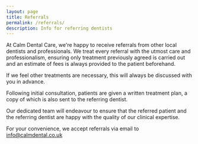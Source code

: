 ```yaml
---
layout: page
title: Referrals
permalink: /referrals/
description: Info for referring dentists
---
```

At Calm Dental Care, we're happy to receive referrals from other local dentists and professionals. We treat every referral with the utmost care and professionalism, ensuring only treatment previously agreed is carried out and an estimate of fees is always provided to the patient beforehand.

If we feel other treatments are necessary, this will always be discussed with you in advance.

Following initial consultation, patients are given a written treatment plan, a copy of which is also sent to the referring dentist.

Our dedicated team will endeavour to ensure that the referred patient and the referring dentist are happy with the quality of our clinical expertise.

For your convenience, we accept referrals via email to info@calmdental.co.uk
